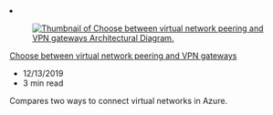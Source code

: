 <!-- This file is automatically generated by build/architectures/build_index.py. Any updates will be lost. -->

<!-- markdownlint-disable MD033 -->

<li class="grid-item item-column" data-categories="Networking Integration ">
<article class="card">
    <div class="card-header has-margin-bottom-none" aria-hidden="true">
        <figure class="image diagram has-height-175 has-overflow-hidden level">
            <a href="/azure/architecture/reference-architectures/hybrid-networking/vnet-peering"><img src="/azure/architecture/browse/thumbs/vnet-peering.png" class="diagram" alt="Thumbnail of Choose between virtual network peering and VPN gateways Architectural Diagram." data-linktype="relative-path"></a>
        </figure>
    </div>
    <div class="card-content">
        <a class="card-content-title has-margin-top-none" href="/azure/architecture/reference-architectures/hybrid-networking/vnet-peering">
            <p>Choose between virtual network peering and VPN gateways</p>
        </a>
        <ul class="card-content-metadata">
            <li>12/13/2019</li>
            <li>3 min read</li>
        </ul>
        <p class="card-content-description">Compares two ways to connect virtual networks in Azure.</p>
        <div class="bottom-to-top-fade is-hidden-mobile"></div>
    </div>
</article>
</li>

